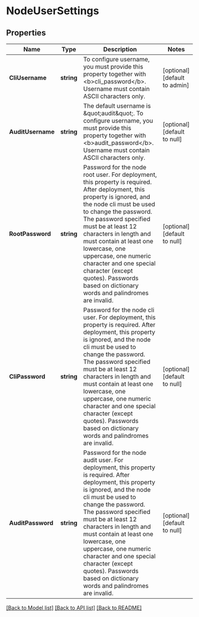 # NodeUserSettings

## Properties
Name | Type | Description | Notes
------------ | ------------- | ------------- | -------------
**CliUsername** | **string** | To configure username, you must provide this property together with &lt;b&gt;cli_password&lt;/b&gt;. Username must contain ASCII characters only.  | [optional] [default to admin]
**AuditUsername** | **string** | The default username is \&quot;audit\&quot;. To configure username, you must provide this property together with &lt;b&gt;audit_password&lt;/b&gt;. Username must contain ASCII characters only.  | [optional] [default to null]
**RootPassword** | **string** | Password for the node root user. For deployment, this property is required. After deployment, this property is ignored, and the node cli must be used to change the password. The password specified must be at least 12 characters in length and must contain at least one lowercase, one uppercase, one numeric character and  one special character (except quotes). Passwords based on dictionary words and palindromes are invalid.  | [optional] [default to null]
**CliPassword** | **string** | Password for the node cli user. For deployment, this property is required. After deployment, this property is ignored, and the node cli must be used to change the password. The password specified must be at least 12 characters in length and must contain at least one lowercase, one uppercase, one numeric character and one special character (except quotes). Passwords based on dictionary words and palindromes are invalid.  | [optional] [default to null]
**AuditPassword** | **string** | Password for the node audit user. For deployment, this property is required. After deployment, this property is ignored, and the node cli must be used to change the password. The password specified must be at least 12 characters in length and must contain at least one lowercase, one uppercase, one numeric character and one special character (except quotes). Passwords based on dictionary words and palindromes are invalid.  | [optional] [default to null]

[[Back to Model list]](../README.md#documentation-for-models) [[Back to API list]](../README.md#documentation-for-api-endpoints) [[Back to README]](../README.md)

